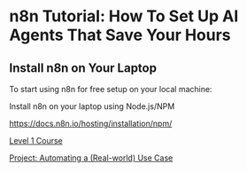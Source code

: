 
# n8n Tutorial: How To Set Up AI Agents That Save Your Hours

## Install n8n on Your Laptop

To start using n8n for free setup on your local machine:

Install n8n on your laptop using Node.js/NPM

https://docs.n8n.io/hosting/installation/npm/

[Level 1 Course](https://docs.n8n.io/courses/level-one/)

[Project: Automating a (Real-world) Use Case](https://docs.n8n.io/courses/level-one/chapter-3/)

